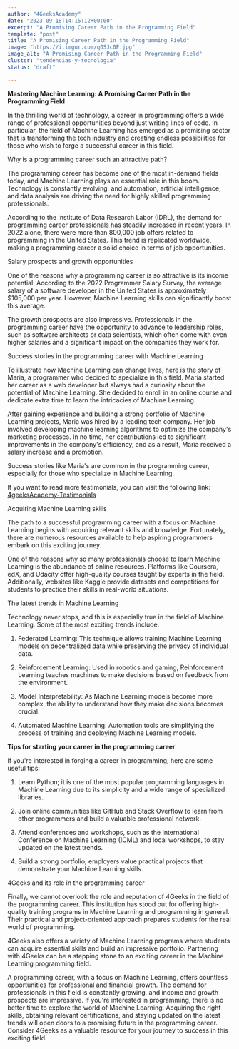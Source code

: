 ```yaml
---
author: "4GeeksAcademy"
date: "2023-09-18T14:15:12+00:00"
excerpt: "A Promising Career Path in the Programming Field"
template: "post"
title: "A Promising Career Path in the Programming Field"
image: "https://i.imgur.com/q0SJc0F.jpg"
image_alt: "A Promising Career Path in the Programming Field"
cluster: "tendencias-y-tecnologia"
status: "draft"

---
```


**Mastering Machine Learning: A Promising Career Path in the Programming Field**

In the thrilling world of technology, a career in programming offers a wide range of professional opportunities beyond just writing lines of code. In particular, the field of Machine Learning has emerged as a promising sector that is transforming the tech industry and creating endless possibilities for those who wish to forge a successful career in this field.

Why is a programming career such an attractive path?

The programming career has become one of the most in-demand fields today, and Machine Learning plays an essential role in this boom. Technology is constantly evolving, and automation, artificial intelligence, and data analysis are driving the need for highly skilled programming professionals.

According to the Institute of Data Research Labor (IDRL), the demand for programming career professionals has steadily increased in recent years. In 2022 alone, there were more than 800,000 job offers related to programming in the United States. This trend is replicated worldwide, making a programming career a solid choice in terms of job opportunities.

Salary prospects and growth opportunities

One of the reasons why a programming career is so attractive is its income potential. According to the 2022 Programmer Salary Survey, the average salary of a software developer in the United States is approximately $105,000 per year. However, Machine Learning skills can significantly boost this average.

The growth prospects are also impressive. Professionals in the programming career have the opportunity to advance to leadership roles, such as software architects or data scientists, which often come with even higher salaries and a significant impact on the companies they work for.

Success stories in the programming career with Machine Learning

To illustrate how Machine Learning can change lives, here is the story of Maria, a programmer who decided to specialize in this field. Maria started her career as a web developer but always had a curiosity about the potential of Machine Learning. She decided to enroll in an online course and dedicate extra time to learn the intricacies of Machine Learning.

After gaining experience and building a strong portfolio of Machine Learning projects, Maria was hired by a leading tech company. Her job involved developing machine learning algorithms to optimize the company's marketing processes. In no time, her contributions led to significant improvements in the company's efficiency, and as a result, Maria received a salary increase and a promotion.

Success stories like Maria's are common in the programming career, especially for those who specialize in Machine Learning.

If you want to read more testimonials, you can visit the following link: [4geeksAcademy-Testimonials](https://4geeksacademy.com/us/testimonials?lang=en)

Acquiring Machine Learning skills

The path to a successful programming career with a focus on Machine Learning begins with acquiring relevant skills and knowledge. Fortunately, there are numerous resources available to help aspiring programmers embark on this exciting journey.

One of the reasons why so many professionals choose to learn Machine Learning is the abundance of online resources. Platforms like Coursera, edX, and Udacity offer high-quality courses taught by experts in the field. Additionally, websites like Kaggle provide datasets and competitions for students to practice their skills in real-world situations.

The latest trends in Machine Learning

Technology never stops, and this is especially true in the field of Machine Learning. Some of the most exciting trends include:

1. Federated Learning: This technique allows training Machine Learning models on decentralized data while preserving the privacy of individual data.

2. Reinforcement Learning: Used in robotics and gaming, Reinforcement Learning teaches machines to make decisions based on feedback from the environment.

3. Model Interpretability: As Machine Learning models become more complex, the ability to understand how they make decisions becomes crucial.

4. Automated Machine Learning: Automation tools are simplifying the process of training and deploying Machine Learning models.


**Tips for starting your career in the programming career**

If you're interested in forging a career in programming, here are some useful tips:

1. Learn Python; it is one of the most popular programming languages in Machine Learning due to its simplicity and a wide range of specialized libraries.

2. Join online communities like GitHub and Stack Overflow to learn from other programmers and build a valuable professional network.

3. Attend conferences and workshops, such as the International Conference on Machine Learning (ICML) and local workshops, to stay updated on the latest trends.

4. Build a strong portfolio; employers value practical projects that demonstrate your Machine Learning skills.

4Geeks and its role in the programming career

Finally, we cannot overlook the role and reputation of 4Geeks in the field of the programming career. This institution has stood out for offering high-quality training programs in Machine Learning and programming in general. Their practical and project-oriented approach prepares students for the real world of programming.

4Geeks also offers a variety of Machine Learning programs where students can acquire essential skills and build an impressive portfolio. Partnering with 4Geeks can be a stepping stone to an exciting career in the Machine Learning programming field.

A programming career, with a focus on Machine Learning, offers countless opportunities for professional and financial growth. The demand for professionals in this field is constantly growing, and income and growth prospects are impressive. If you're interested in programming, there is no better time to explore the world of Machine Learning. Acquiring the right skills, obtaining relevant certifications, and staying updated on the latest trends will open doors to a promising future in the programming career. Consider 4Geeks as a valuable resource for your journey to success in this exciting field.
